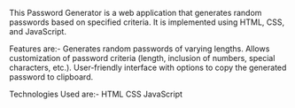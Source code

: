 This Password Generator is a web application that generates random passwords based on specified criteria. It is implemented using HTML, CSS, and JavaScript.

Features are:-
Generates random passwords of varying lengths.
Allows customization of password criteria (length, inclusion of numbers, special characters, etc.).
User-friendly interface with options to copy the generated password to clipboard.

Technologies Used are:-
HTML
CSS
JavaScript
